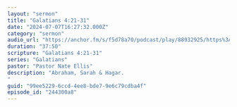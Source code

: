 ```yaml
---
layout: "sermon"
title: "Galatians 4:21-31"
date: "2024-07-07T16:27:32.000Z"
category: "sermon"
audio_url: "https://anchor.fm/s/f5d78a70/podcast/play/88932925/https%3A%2F%2Fd3ctxlq1ktw2nl.cloudfront.net%2Fproduction%2F2024-6-7%2F382647694-48000-1-af20ebafe534e.m4a"
duration: "37:50"
scripture: "Galatians 4:21-31"
series: "Galatians"
pastor: "Pastor Nate Ellis"
description: "Abraham, Sarah & Hagar. 
"
guid: "99ee5229-6ccd-4ee8-bde7-9e6c79cdba4f"
episode_id: "244300a8"
---
```


